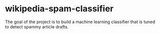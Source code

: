 # wikipedia-spam-classifier
The goal of the project is to build a machine learning classifier that is tuned to detect spammy article drafts.
